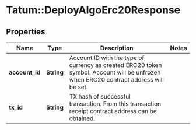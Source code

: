 # Tatum::DeployAlgoErc20Response

## Properties
Name | Type | Description | Notes
------------ | ------------- | ------------- | -------------
**account_id** | **String** | Account ID with the type of currency as created ERC20 token symbol. Account will be unfrozen when ERC20 contract address will be set. | 
**tx_id** | **String** | TX hash of successful transaction. From this transaction receipt contract address can be obtained. | 

